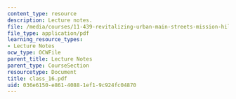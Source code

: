 ```yaml
---
content_type: resource
description: Lecture notes.
file: /media/courses/11-439-revitalizing-urban-main-streets-mission-hill-egleston-square-boston-spring-2003/036e6150e86140881ef19c924fc04870_class_16.pdf
file_type: application/pdf
learning_resource_types:
- Lecture Notes
ocw_type: OCWFile
parent_title: Lecture Notes
parent_type: CourseSection
resourcetype: Document
title: class_16.pdf
uid: 036e6150-e861-4088-1ef1-9c924fc04870
---
```

